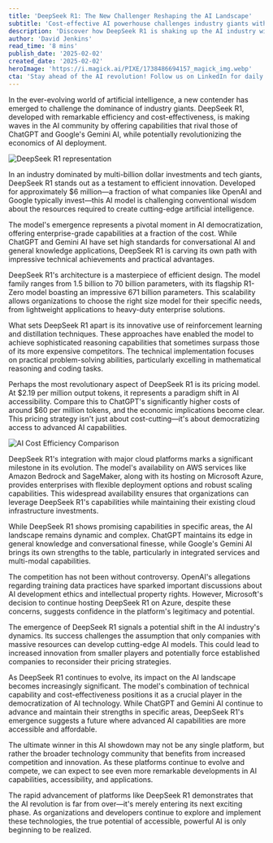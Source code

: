 ```yaml
---
title: 'DeepSeek R1: The New Challenger Reshaping the AI Landscape'
subtitle: 'Cost-effective AI powerhouse challenges industry giants with impressive capabilities'
description: 'Discover how DeepSeek R1 is shaking up the AI industry with competitive features rivaling giants like ChatGPT and Google's Gemini AI, while offering remarkable cost efficiency and democratising advanced AI access through innovative pricing.'
author: 'David Jenkins'
read_time: '8 mins'
publish_date: '2025-02-02'
created_date: '2025-02-02'
heroImage: 'https://i.magick.ai/PIXE/1738486694157_magick_img.webp'
cta: 'Stay ahead of the AI revolution! Follow us on LinkedIn for daily updates on groundbreaking developments in artificial intelligence and expert analysis of game-changing technologies like DeepSeek R1.'
---
```


In the ever-evolving world of artificial intelligence, a new contender has emerged to challenge the dominance of industry giants. DeepSeek R1, developed with remarkable efficiency and cost-effectiveness, is making waves in the AI community by offering capabilities that rival those of ChatGPT and Google's Gemini AI, while potentially revolutionizing the economics of AI deployment.

![DeepSeek R1 representation](https://i.magick.ai/PIXE/1738486694157_magick_img.webp)

In an industry dominated by multi-billion dollar investments and tech giants, DeepSeek R1 stands out as a testament to efficient innovation. Developed for approximately $6 million—a fraction of what companies like OpenAI and Google typically invest—this AI model is challenging conventional wisdom about the resources required to create cutting-edge artificial intelligence.

The model's emergence represents a pivotal moment in AI democratization, offering enterprise-grade capabilities at a fraction of the cost. While ChatGPT and Gemini AI have set high standards for conversational AI and general knowledge applications, DeepSeek R1 is carving its own path with impressive technical achievements and practical advantages.

DeepSeek R1's architecture is a masterpiece of efficient design. The model family ranges from 1.5 billion to 70 billion parameters, with its flagship R1-Zero model boasting an impressive 671 billion parameters. This scalability allows organizations to choose the right size model for their specific needs, from lightweight applications to heavy-duty enterprise solutions.

What sets DeepSeek R1 apart is its innovative use of reinforcement learning and distillation techniques. These approaches have enabled the model to achieve sophisticated reasoning capabilities that sometimes surpass those of its more expensive competitors. The technical implementation focuses on practical problem-solving abilities, particularly excelling in mathematical reasoning and coding tasks.

Perhaps the most revolutionary aspect of DeepSeek R1 is its pricing model. At $2.19 per million output tokens, it represents a paradigm shift in AI accessibility. Compare this to ChatGPT's significantly higher costs of around $60 per million tokens, and the economic implications become clear. This pricing strategy isn't just about cost-cutting—it's about democratizing access to advanced AI capabilities.

![AI Cost Efficiency Comparison](https://i.magick.ai/PIXE/1738486694161_magick_img.webp)

DeepSeek R1's integration with major cloud platforms marks a significant milestone in its evolution. The model's availability on AWS services like Amazon Bedrock and SageMaker, along with its hosting on Microsoft Azure, provides enterprises with flexible deployment options and robust scaling capabilities. This widespread availability ensures that organizations can leverage DeepSeek R1's capabilities while maintaining their existing cloud infrastructure investments.

While DeepSeek R1 shows promising capabilities in specific areas, the AI landscape remains dynamic and complex. ChatGPT maintains its edge in general knowledge and conversational finesse, while Google's Gemini AI brings its own strengths to the table, particularly in integrated services and multi-modal capabilities.

The competition has not been without controversy. OpenAI's allegations regarding training data practices have sparked important discussions about AI development ethics and intellectual property rights. However, Microsoft's decision to continue hosting DeepSeek R1 on Azure, despite these concerns, suggests confidence in the platform's legitimacy and potential.

The emergence of DeepSeek R1 signals a potential shift in the AI industry's dynamics. Its success challenges the assumption that only companies with massive resources can develop cutting-edge AI models. This could lead to increased innovation from smaller players and potentially force established companies to reconsider their pricing strategies.

As DeepSeek R1 continues to evolve, its impact on the AI landscape becomes increasingly significant. The model's combination of technical capability and cost-effectiveness positions it as a crucial player in the democratization of AI technology. While ChatGPT and Gemini AI continue to advance and maintain their strengths in specific areas, DeepSeek R1's emergence suggests a future where advanced AI capabilities are more accessible and affordable.

The ultimate winner in this AI showdown may not be any single platform, but rather the broader technology community that benefits from increased competition and innovation. As these platforms continue to evolve and compete, we can expect to see even more remarkable developments in AI capabilities, accessibility, and applications.

The rapid advancement of platforms like DeepSeek R1 demonstrates that the AI revolution is far from over—it's merely entering its next exciting phase. As organizations and developers continue to explore and implement these technologies, the true potential of accessible, powerful AI is only beginning to be realized.